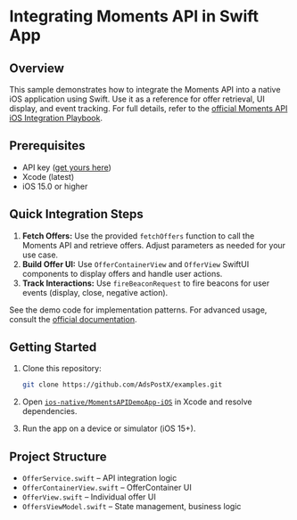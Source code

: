 # Integrating Moments API in Swift App

## Overview

This sample demonstrates how to integrate the Moments API into a native iOS application using Swift. Use it as a reference for offer retrieval, UI display, and event tracking. For full details, refer to the [official Moments API iOS Integration Playbook](https://docs.momentscience.com/moments-api-ios-swift-integration-playbook).

## Prerequisites

- API key ([get yours here]([https://adspostx.com/](https://docs.momentscience.com/apis-documentation#YET9v)))
- Xcode (latest)
- iOS 15.0 or higher

## Quick Integration Steps

1. **Fetch Offers:**
   Use the provided `fetchOffers` function to call the Moments API and retrieve offers. Adjust parameters as needed for your use case.
2. **Build Offer UI:**
   Use `OfferContainerView` and `OfferView` SwiftUI components to display offers and handle user actions.
3. **Track Interactions:**
   Use `fireBeaconRequest` to fire beacons for user events (display, close, negative action).

See the demo code for implementation patterns. For advanced usage, consult the [official documentation](https://docs.momentscience.com/moments-api-ios-swift-integration-playbook).

## Getting Started

1. Clone this repository:

   ```sh
   git clone https://github.com/AdsPostX/examples.git
   ```

2. Open [`ios-native/MomentsAPIDemoApp-iOS`](https://github.com/AdsPostX/examples/tree/main/ios-native/MomentsAPIDemoApp-iOS) in Xcode and resolve dependencies.
3. Run the app on a device or simulator (iOS 15+).

## Project Structure

- `OfferService.swift` – API integration logic
- `OfferContainerView.swift` – OfferContainer UI
- `OfferView.swift` – Individual offer UI
- `OffersViewModel.swift` – State management, business logic

